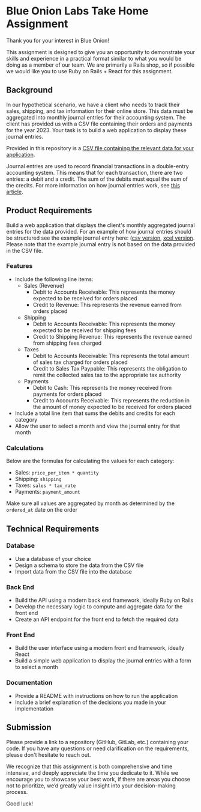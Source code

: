 # Blue Onion Labs Take Home Assignment

Thank you for your interest in Blue Onion!

This assignment is designed to give you an opportunity to demonstrate your skills and experience in a practical format similar to what you would be doing as a member of our team. We are primarily a Rails shop, so if possible we would like you to use Ruby on Rails + React for this assignment.

## Background

In our hypothetical scenario, we have a client who needs to track their sales, shipping, and tax information for their online store. This data must be aggregated into monthly journal entries for their accounting system. The client has provided us with a CSV file containing their orders and payments for the year 2023. Your task is to build a web application to display these journal entries.

Provided in this repository is a [CSV file containing the relevant data for your application](/data.csv).

Journal entries are used to record financial transactions in a double-entry accounting system. This means that for each transaction, there are two entries: a debit and a credit. The sum of the debits must equal the sum of the credits. For more information on how journal entries work, see [this article](https://www.moderntreasury.com/journal/accounting-for-developers-part-i).

## Product Requirements

Build a web application that displays the client's monthly aggregated journal entries for the data provided. For an example of how journal entries should be structured see the example journal entry here: ([csv version](/example_journal_entry.csv), [xcel version](/example_journal_entry.xlsx). Please note that the example journal entry is not based on the data provided in the CSV file.

### Features
- Include the following line items:
  - Sales (Revenue)
    - Debit to Accounts Receivable: This represents the money expected to be received for orders placed
    - Credit to Revenue: This represents the revenue earned from orders placed
  - Shipping
    - Debit to Accounts Receivable: This represents the money expected to be received for shipping fees
    - Credit to Shipping Revenue: This represents the revenue earned from shipping fees charged
  - Taxes
    - Debit to Accounts Receivable: This represents the total amount of sales tax charged for orders placed
    - Credit to Sales Tax Paypable: This represents the obligation to remit the collected sales tax to the appropriate tax authority
  - Payments
    - Debit to Cash: This represents the money received from payments for orders placed
    - Credit to Accounts Receivable: This represents the reduction in the amount of money expected to be received for orders placed
- Include a total line item that sums the debits and credits for each category
- Allow the user to select a month and view the journal entry for that month

### Calculations

Below are the formulas for calculating the values for each category:
- Sales: `price_per_item * quantity`
- Shipping: `shipping`
- Taxes: `sales * tax_rate`
- Payments: `payment_amount`

Make sure all values are aggregated by month as determined by the `ordered_at` date on the order

## Technical Requirements

### Database

- Use a database of your choice
- Design a schema to store the data from the CSV file
- Import data from the CSV file into the database

### Back End

- Build the API using a modern back end framework, ideally Ruby on Rails
- Develop the necessary logic to compute and aggregate data for the front end
- Create an API endpoint for the front end to fetch the required data

### Front End

- Build the user interface using a modern front end framework, ideally React
- Build a simple web application to display the journal entries with a form to select a month

### Documentation

- Provide a README with instructions on how to run the application
- Include a brief explanation of the decisions you made in your implementation

## Submission

Please provide a link to a repository (GitHub, GitLab, etc.) containing your code. If you have any questions or need clarification on the requirements, please don't hesitate to reach out.

We recognize that this assignment is both comprehensive and time intensive, and deeply appreciate the time you dedicate to it. While we encourage you to showcase your best work, if there are areas you choose not to prioritize, we’d greatly value insight into your decision-making process.

Good luck!

